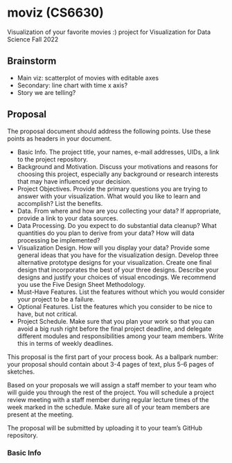 # moviz (CS6630)
Visualization of your favorite movies :) project for Visualization for Data Science Fall 2022

## Brainstorm
- Main viz: scatterplot of movies with editable axes
- Secondary: line chart with time x axis?
- Story we are telling?

## Proposal
The proposal document should address the following points. Use these points as headers in your document.

- Basic Info. The project title, your names, e-mail addresses, UIDs, a link to the project repository.
- Background and Motivation. Discuss your motivations and reasons for choosing this project, especially any background or research interests that may have influenced your decision.
- Project Objectives. Provide the primary questions you are trying to answer with your visualization. What would you like to learn and accomplish? List the benefits.
- Data. From where and how are you collecting your data? If appropriate, provide a link to your data sources.
- Data Processing. Do you expect to do substantial data cleanup? What quantities do you plan to derive from your data? How will data processing be implemented?
- Visualization Design. How will you display your data? Provide some general ideas that you have for the visualization design. Develop three alternative prototype designs for your visualization. Create one final design that incorporates the best of your three designs. Describe your designs and justify your choices of visual encodings. We recommend you use the Five Design Sheet Methodology.
- Must-Have Features. List the features without which you would consider your project to be a failure.
- Optional Features. List the features which you consider to be nice to have, but not critical.
- Project Schedule. Make sure that you plan your work so that you can avoid a big rush right before the final project deadline, and delegate different modules and responsibilities among your team members. Write this in terms of weekly deadlines.

This proposal is the first part of your process book. As a ballpark number: your proposal should contain about 3-4 pages of text, plus 5-6 pages of sketches.

Based on your proposals we will assign a staff member to your team who will guide you through the rest of the project. You will schedule a project review meeting with a staff member during regular lecture times of the week marked in the schedule. Make sure all of your team members are present at the meeting.

The proposal will be submitted by uploading it to your team’s GitHub repository.


### Basic Info
